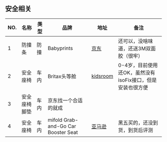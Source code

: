 安全相关
---

NO. | 名称 | 类型 | 品牌 | 地址 | 备注
--- | --- | --- | --- | --- | ---
1 | 防撞条 | 防撞 | Babyprints | [京东](http://item.jd.com/1573900.html) | 还可以，没啥味道，还送3M双面胶（很牢）
2 | 安全座椅 | 车内 | Britax头等舱 | [kidsroom](https://www.kidsroom.de/zh/britax-roemer-first-class-plus-baodeshichaojitoudengcang-ertonganquanzuoyi-chilli-pepper-2015) | 0-4岁，目前使用还OK，虽然没有isoFix接口，但是安装也很方便
3 | 安全座椅脚垫 | 车内 | 京东找一个合适的就成
4 | 安全座椅 | 车内 | mifold Grab-and-Go Car Booster Seat | [亚马逊](https://www.amazon.cn/gp/product/B01H5VJJ12) | 黑五买的，还没到货，到货后评测
